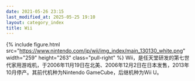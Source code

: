 ```yaml
---
date: 2021-05-26 23:15
last_modified_at: 2025-05-25 19:10
layout: category_index
title: Wii
---
```

{% include figure.html src="https://www.nintendo.com/jp/wii/img_index/main_130130_white.png" width="259" height="263" class="pull-right" %}
Wii，是任天堂研发的第七世代家用游戏机，于2006年11月19日在北美、2006年12月2日在日本发售，2013年10月停产。其前代机种为Nintendo GameCube，后继机种为Wii U。